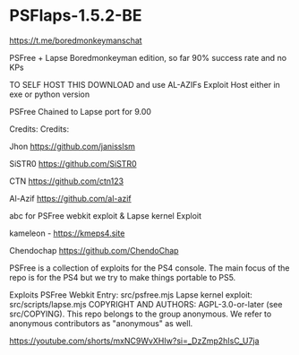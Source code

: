 # PSFlaps-1.5.2-BE

https://t.me/boredmonkeymanschat

PSFree + Lapse Boredmonkeyman edition, so far 90% success rate and no KPs

TO SELF HOST THIS DOWNLOAD and use AL-AZIFs Exploit Host either in exe or python version


PSFree Chained to Lapse port for 9.00 

Credits:
Credits:

Jhon https://github.com/janisslsm

SiSTR0 https://github.com/SiSTR0

CTN https://github.com/ctn123

Al-Azif https://github.com/al-azif

abc for PSFree webkit exploit & Lapse kernel Exploit

kameleon - https://kmeps4.site

Chendochap https://github.com/ChendoChap


PSFree is a collection of exploits for the PS4 console. The main focus of the repo is for the PS4 but we try to make things portable to PS5.

Exploits
PSFree Webkit Entry: src/psfree.mjs
Lapse kernel exploit: src/scripts/lapse.mjs
COPYRIGHT AND AUTHORS:
AGPL-3.0-or-later (see src/COPYING). This repo belongs to the group anonymous. We refer to anonymous contributors as "anonymous" as well.

https://youtube.com/shorts/mxNC9WvXHIw?si=_DzZmp2hIsC_U7ja
